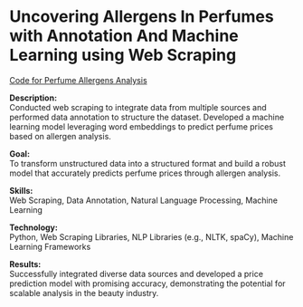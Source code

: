 # Uncovering Allergens In Perfumes with Annotation And Machine Learning using Web Scraping

[Code for Perfume Allergens Analysis ](Web_scraping_code.ipynb)

**Description:**  
Conducted web scraping to integrate data from multiple sources and performed data annotation to structure the dataset. Developed a machine learning model leveraging word embeddings to predict perfume prices based on allergen analysis.

**Goal:**  
To transform unstructured data into a structured format and build a robust model that accurately predicts perfume prices through allergen analysis.

**Skills:**  
Web Scraping, Data Annotation, Natural Language Processing, Machine Learning

**Technology:**  
Python, Web Scraping Libraries, NLP Libraries (e.g., NLTK, spaCy), Machine Learning Frameworks

**Results:**  
Successfully integrated diverse data sources and developed a price prediction model with promising accuracy, demonstrating the potential for scalable analysis in the beauty industry.

